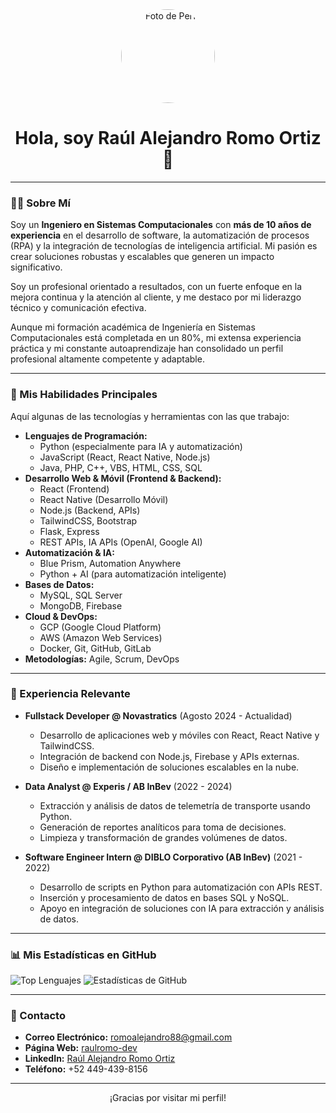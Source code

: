 <div align="center">
  <img src="https://avatars.githubusercontent.com/u/165064417?v=4" alt="Foto de Perfil" width="150" style="border-radius:50%">
  <h1>Hola, soy Raúl Alejandro Romo Ortiz 👋</h1>
</div>

---

### 👨‍💻 Sobre Mí

Soy un **Ingeniero en Sistemas Computacionales** con **más de 10 años de experiencia** en el desarrollo de software, la automatización de procesos (RPA) y la integración de tecnologías de inteligencia artificial. Mi pasión es crear soluciones robustas y escalables que generen un impacto significativo.

Soy un profesional orientado a resultados, con un fuerte enfoque en la mejora continua y la atención al cliente, y me destaco por mi liderazgo técnico y comunicación efectiva.

Aunque mi formación académica de Ingeniería en Sistemas Computacionales está completada en un 80%, mi extensa experiencia práctica y mi constante autoaprendizaje han consolidado un perfil profesional altamente competente y adaptable.

---

### 🚀 Mis Habilidades Principales

Aquí algunas de las tecnologías y herramientas con las que trabajo:

* **Lenguajes de Programación:**
    * Python (especialmente para IA y automatización)
    * JavaScript (React, React Native, Node.js)
    * Java, PHP, C++, VBS, HTML, CSS, SQL
* **Desarrollo Web & Móvil (Frontend & Backend):**
    * React (Frontend)
    * React Native (Desarrollo Móvil)
    * Node.js (Backend, APIs)
    * TailwindCSS, Bootstrap
    * Flask, Express
    * REST APIs, IA APIs (OpenAI, Google AI)
* **Automatización & IA:**
    * Blue Prism, Automation Anywhere
    * Python + AI (para automatización inteligente)
* **Bases de Datos:**
    * MySQL, SQL Server
    * MongoDB, Firebase
* **Cloud & DevOps:**
    * GCP (Google Cloud Platform)
    * AWS (Amazon Web Services)
    * Docker, Git, GitHub, GitLab
* **Metodologías:** Agile, Scrum, DevOps

---

### 💼 Experiencia Relevante

* **Fullstack Developer @ Novastratics** (Agosto 2024 - Actualidad)
    * Desarrollo de aplicaciones web y móviles con React, React Native y TailwindCSS.
    * Integración de backend con Node.js, Firebase y APIs externas.
    * Diseño e implementación de soluciones escalables en la nube.

* **Data Analyst @ Experis / AB InBev** (2022 - 2024)
    * Extracción y análisis de datos de telemetría de transporte usando Python.
    * Generación de reportes analíticos para toma de decisiones.
    * Limpieza y transformación de grandes volúmenes de datos.

* **Software Engineer Intern @ DIBLO Corporativo (AB InBev)** (2021 - 2022)
    * Desarrollo de scripts en Python para automatización con APIs REST.
    * Inserción y procesamiento de datos en bases SQL y NoSQL.
    * Apoyo en integración de soluciones con IA para extracción y análisis de datos.

---

### 📊 Mis Estadísticas en GitHub

<img src="https://github-readme-stats.vercel.app/api/top-langs/?username=NexGenIno&layout=compact&hide_title=true&bg_color=1a1b27&text_color=e0e0e0&icon_color=c5c9e2&border_color=000000" alt="Top Lenguajes">

<img src="https://github-readme-stats.vercel.app/api?username=NexGenIno&show_icons=true&include_all_commits=true&count_private=true&theme=dark&bg_color=1a1b27&text_color=e0e0e0&icon_color=c5c9e2&hide_border=true" alt="Estadísticas de GitHub">

---

### 💬 Contacto

* **Correo Electrónico:** romoalejandro88@gmail.com
* **Página Web:** [raulromo-dev](https://raulromo-dev.web.app/)
* **LinkedIn:** [Raúl Alejandro Romo Ortiz](https://www.linkedin.com/in/raúl-alejandro-romo-ortiz-401005225)
* **Teléfono:** +52 449-439-8156

---

<div align="center">
  <p>¡Gracias por visitar mi perfil!</p>
</div>
